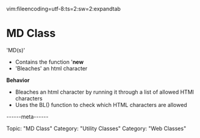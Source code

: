 vim:fileencoding=utf-8:ts=2:sw=2:expandtab

#  MD Class

'MD(s)'

- Contains the function '__new__
- 'Bleaches' an html character

**Behavior**

- Bleaches an html character by running it through a list of allowed HTMl characters
- Uses the BL() function to check which HTML characters are allowed

------meta------

Topic: "MD Class"
Category: "Utility Classes"
Category: "Web Classes"
